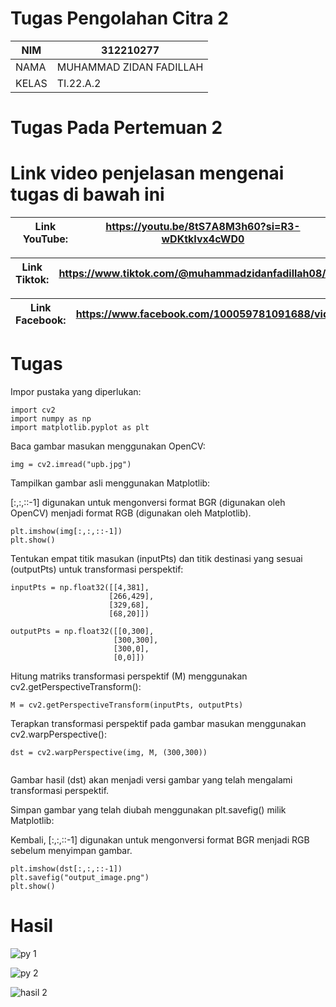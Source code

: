 # Tugas Pengolahan Citra 2


| NIM | 312210277 |
| --- | --- |
| NAMA |  MUHAMMAD ZIDAN FADILLAH |
| KELAS | TI.22.A.2 |






# Tugas Pada Pertemuan 2

# Link video penjelasan mengenai tugas di bawah ini 

| Link YouTube: | https://youtu.be/8tS7A8M3h60?si=R3-wDKtkIvx4cWD0  |
| --- | --- |

| Link Tiktok: |  https://www.tiktok.com/@muhammadzidanfadillah08/video/7345348799881137409  |
| --- | --- |

| Link Facebook: |  https://www.facebook.com/100059781091688/videos/2592440214266841 |
| --- | --- |


# Tugas 

Impor pustaka yang diperlukan:

```
import cv2
import numpy as np
import matplotlib.pyplot as plt
```

Baca gambar masukan menggunakan OpenCV:


```
img = cv2.imread("upb.jpg")
```

Tampilkan gambar asli menggunakan Matplotlib:

[:,:,::-1] digunakan untuk mengonversi format BGR (digunakan oleh OpenCV) menjadi format RGB (digunakan oleh Matplotlib).

```
plt.imshow(img[:,:,::-1])
plt.show()
```



Tentukan empat titik masukan (inputPts) dan titik destinasi yang sesuai (outputPts) untuk transformasi perspektif:

```
inputPts = np.float32([[4,381],
                      [266,429],
                      [329,68],
                      [68,20]])

outputPts = np.float32([[0,300],
                       [300,300],
                       [300,0],
                       [0,0]])
```
                       
Hitung matriks transformasi perspektif (M) menggunakan cv2.getPerspectiveTransform():

```
M = cv2.getPerspectiveTransform(inputPts, outputPts)

```

Terapkan transformasi perspektif pada gambar masukan menggunakan cv2.warpPerspective():

```
dst = cv2.warpPerspective(img, M, (300,300))
  
```
Gambar hasil (dst) akan menjadi versi gambar yang telah mengalami transformasi perspektif.

Simpan gambar yang telah diubah menggunakan plt.savefig() milik Matplotlib:

Kembali, [:,:,::-1] digunakan untuk mengonversi format BGR menjadi RGB sebelum menyimpan gambar.

```
plt.imshow(dst[:,:,::-1])
plt.savefig("output_image.png")
plt.show()

```

# Hasil 
![py 1](https://github.com/muhammadzidanfadilah/Pengolahan_citra_pertemuan_2/assets/115553474/0cf9fea0-649a-4f60-a45f-d34d8be0317e)

![py 2](https://github.com/muhammadzidanfadilah/Pengolahan_citra_pertemuan_2/assets/115553474/0bba8013-6a3a-461e-855c-f2598ba39a30)



![hasil 2](https://github.com/muhammadzidanfadilah/Pengolahan_Citra_Pertemuan_2/assets/115553474/1ec18a85-504e-4a18-98ae-fd4049265b21)

